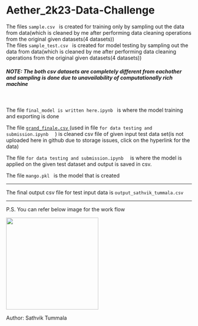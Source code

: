 # Aether_2k23-Data-Challenge

The files ```sample.csv ``` is created for training only by sampling out the data from data(which is cleaned by me after performing data cleaning operations from the original given datasets(4 datasets))<br>
The files ```sample_test.csv ``` is created for model testing by sampling out the data from data(which is cleaned by me after performing data cleaning operations from the original given datasets(4 datasets))<br>
<h5>NOTE: The both csv datasets are completely <i>different</i> from eachother and <i>sampling</i> is done due to unavailability of computationally rich machine</h3><br>

The file ```final_model is written here.ipynb ``` is where the model training and exporting is done<br>

The file <a href='https://drive.google.com/file/d/1P8L9Ox0kQQXSYlUkw11Thg_Of9Td1RDH/view?usp=share_link'>```grand_finale.csv``` </a>(used in file ```for data testing and submission.ipynb  ``` ) is cleaned csv file of given input test data set(is not uploaded here in github due to storage issues, click on the hyperlink for the data)

The file ```for data testing and submission.ipynb  ``` is where the model is applied on the given test dataset and output is saved in csv.<br>

The file ```mango.pkl ``` is the model that is created<br>
_________________________________________________________________________________
The final output csv file for test input data is ```output_sathvik_tummala.csv```
_________________________________________________________________________________
P.S. You can refer below image for the work flow


 
<img src="https://github.com/sathvik213/Aether_2k23-Data-Challenge/blob/main/ref.jpg" width="250">

Author: Sathvik Tummala
